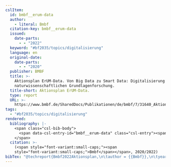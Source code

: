 ```yaml
---
cslItem:
  id: bmbf__erum-data
  author:
    - literal: Bmbf
  citation-key: bmbf__erum-data
  issued:
    date-parts:
      - - "2022"
  keyword: "#bf2035/topics/digitalisierung"
  language: en
  original-date:
    date-parts:
      - - "2020"
  publisher: BMBF
  title: >-
    Aktionsplan ErUM-Data. Von Big Data zu Smart Data: Digitalisierung in der
    naturwissenschaftlichen Grundlagenforschung.
  title-short: Aktionsplan ErUM-Data.
  type: report
  URL: >-
    https://www.bmbf.de/SharedDocs/Publikationen/de/bmbf/7/31640_Aktionsplan_ErUM-Data.pdf?__blob=publicationFile&v=7
tags:
  - "#bf2035/topics/digitalisierung"
rendered:
  bibliography: |-
    <span class="csl-bib-body">
      <span data-csl-entry-id="bmbf__erum-data" class="csl-entry"><span class='author-bib'>Bmbf</span>. <span class='date-bib'>(2022)</span>. <span class='title'><i><b><span style="font-style:normal;">Aktionsplan ErUM-Data. Von Big Data zu Smart Data: Digitalisierung in der naturwissenschaftlichen Grundlagenforschung.</span></b></i></span>. BMBF. <span class='URL'><a href='https://www.bmbf.de/SharedDocs/Publikationen/de/bmbf/7/31640_Aktionsplan_ErUM-Data.pdf?__blob=publicationFile&#38;v=7'>LINK</a></span> (Original work published 2020)</span>
    </span>
  citation: >-
    (<span style="font-variant:small-caps;"><span
    style="font-variant:small-caps;">Bmbf</span></span>, 2020/2022)
bibTex: "@techreport{Bmbf2022Aktionsplan,\n\tauthor = {{Bmbf}},\n\tyear = {2022},\n\tinstitution = {BMBF},\n\ttitle = {Aktionsplan {ErUM}-{Data}. {Von} {Big} {Data} zu {Smart} {Data}: Digitalisierung in der naturwissenschaftlichen {Grundlagenforschung}.},\n}\n\n"
---
```

